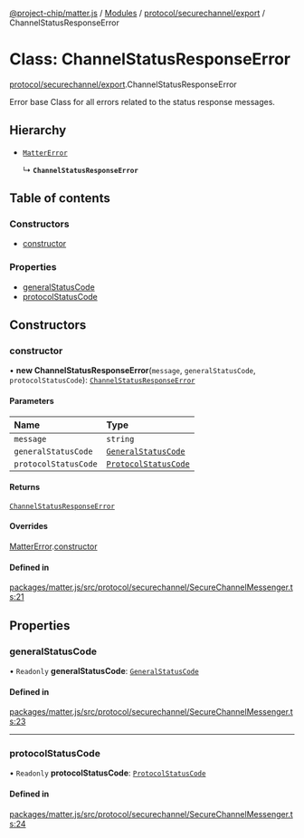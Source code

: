 [@project-chip/matter.js](../README.md) / [Modules](../modules.md) / [protocol/securechannel/export](../modules/protocol_securechannel_export.md) / ChannelStatusResponseError

# Class: ChannelStatusResponseError

[protocol/securechannel/export](../modules/protocol_securechannel_export.md).ChannelStatusResponseError

Error base Class for all errors related to the status response messages.

## Hierarchy

- [`MatterError`](common_export.MatterError.md)

  ↳ **`ChannelStatusResponseError`**

## Table of contents

### Constructors

- [constructor](protocol_securechannel_export.ChannelStatusResponseError.md#constructor)

### Properties

- [generalStatusCode](protocol_securechannel_export.ChannelStatusResponseError.md#generalstatuscode)
- [protocolStatusCode](protocol_securechannel_export.ChannelStatusResponseError.md#protocolstatuscode)

## Constructors

### constructor

• **new ChannelStatusResponseError**(`message`, `generalStatusCode`, `protocolStatusCode`): [`ChannelStatusResponseError`](protocol_securechannel_export.ChannelStatusResponseError.md)

#### Parameters

| Name | Type |
| :------ | :------ |
| `message` | `string` |
| `generalStatusCode` | [`GeneralStatusCode`](../enums/protocol_securechannel_export.GeneralStatusCode.md) |
| `protocolStatusCode` | [`ProtocolStatusCode`](../enums/protocol_securechannel_export.ProtocolStatusCode.md) |

#### Returns

[`ChannelStatusResponseError`](protocol_securechannel_export.ChannelStatusResponseError.md)

#### Overrides

[MatterError](common_export.MatterError.md).[constructor](common_export.MatterError.md#constructor)

#### Defined in

[packages/matter.js/src/protocol/securechannel/SecureChannelMessenger.ts:21](https://github.com/project-chip/matter.js/blob/e87b236f/packages/matter.js/src/protocol/securechannel/SecureChannelMessenger.ts#L21)

## Properties

### generalStatusCode

• `Readonly` **generalStatusCode**: [`GeneralStatusCode`](../enums/protocol_securechannel_export.GeneralStatusCode.md)

#### Defined in

[packages/matter.js/src/protocol/securechannel/SecureChannelMessenger.ts:23](https://github.com/project-chip/matter.js/blob/e87b236f/packages/matter.js/src/protocol/securechannel/SecureChannelMessenger.ts#L23)

___

### protocolStatusCode

• `Readonly` **protocolStatusCode**: [`ProtocolStatusCode`](../enums/protocol_securechannel_export.ProtocolStatusCode.md)

#### Defined in

[packages/matter.js/src/protocol/securechannel/SecureChannelMessenger.ts:24](https://github.com/project-chip/matter.js/blob/e87b236f/packages/matter.js/src/protocol/securechannel/SecureChannelMessenger.ts#L24)
